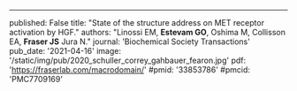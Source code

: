 ---
published: False
title: "State of the structure address on MET receptor activation by HGF."
authors: "Linossi EM, **Estevam GO**, Oshima M, Collisson EA, **Fraser JS** Jura N."
journal: 'Biochemical Society Transactions'
pub_date: '2021-04-16'
image: '/static/img/pub/2020_schuller_correy_gahbauer_fearon.jpg'
pdf: 'https://fraserlab.com/macrodomain/'
#pmid: '33853786'
#pmcid: 'PMC7709169'
